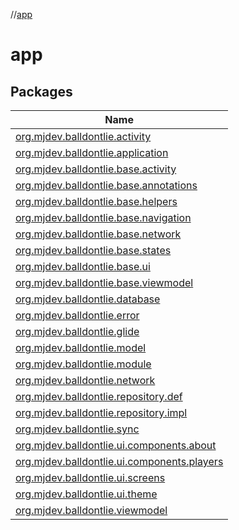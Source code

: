 //[app](index.md)

# app

## Packages

| Name |
|---|
| [org.mjdev.balldontlie.activity](app/org.mjdev.balldontlie.activity/index.md) |
| [org.mjdev.balldontlie.application](app/org.mjdev.balldontlie.application/index.md) |
| [org.mjdev.balldontlie.base.activity](app/org.mjdev.balldontlie.base.activity/index.md) |
| [org.mjdev.balldontlie.base.annotations](app/org.mjdev.balldontlie.base.annotations/index.md) |
| [org.mjdev.balldontlie.base.helpers](app/org.mjdev.balldontlie.base.helpers/index.md) |
| [org.mjdev.balldontlie.base.navigation](app/org.mjdev.balldontlie.base.navigation/index.md) |
| [org.mjdev.balldontlie.base.network](app/org.mjdev.balldontlie.base.network/index.md) |
| [org.mjdev.balldontlie.base.states](app/org.mjdev.balldontlie.base.states/index.md) |
| [org.mjdev.balldontlie.base.ui](app/org.mjdev.balldontlie.base.ui/index.md) |
| [org.mjdev.balldontlie.base.viewmodel](app/org.mjdev.balldontlie.base.viewmodel/index.md) |
| [org.mjdev.balldontlie.database](app/org.mjdev.balldontlie.database/index.md) |
| [org.mjdev.balldontlie.error](app/org.mjdev.balldontlie.error/index.md) |
| [org.mjdev.balldontlie.glide](app/org.mjdev.balldontlie.glide/index.md) |
| [org.mjdev.balldontlie.model](app/org.mjdev.balldontlie.model/index.md) |
| [org.mjdev.balldontlie.module](app/org.mjdev.balldontlie.module/index.md) |
| [org.mjdev.balldontlie.network](app/org.mjdev.balldontlie.network/index.md) |
| [org.mjdev.balldontlie.repository.def](app/org.mjdev.balldontlie.repository.def/index.md) |
| [org.mjdev.balldontlie.repository.impl](app/org.mjdev.balldontlie.repository.impl/index.md) |
| [org.mjdev.balldontlie.sync](app/org.mjdev.balldontlie.sync/index.md) |
| [org.mjdev.balldontlie.ui.components.about](app/org.mjdev.balldontlie.ui.components.about/index.md) |
| [org.mjdev.balldontlie.ui.components.players](app/org.mjdev.balldontlie.ui.components.players/index.md) |
| [org.mjdev.balldontlie.ui.screens](app/org.mjdev.balldontlie.ui.screens/index.md) |
| [org.mjdev.balldontlie.ui.theme](app/org.mjdev.balldontlie.ui.theme/index.md) |
| [org.mjdev.balldontlie.viewmodel](app/org.mjdev.balldontlie.viewmodel/index.md) |
